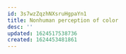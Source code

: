 ```yaml
---
id: 3s7wzZqzhNXsruHgpaYn1
title: Nonhuman perception of color
desc: ''
updated: 1624517538736
created: 1624453481861
---
```


